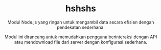 <h1 align="center">
   hshshs
</h1>
</hr>
<p align="center">Modul Node.js yang ringan untuk mengambil data secara efisien dengan pendekatan sederhana.</p>
<p align="center">Modul ini dirancang untuk memudahkan pengguna berinteraksi dengan API atau mendownload file dari server dengan konfigurasi sederhana.</p
